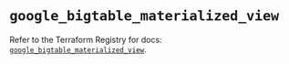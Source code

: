 # `google_bigtable_materialized_view`

Refer to the Terraform Registry for docs: [`google_bigtable_materialized_view`](https://registry.terraform.io/providers/hashicorp/google/6.50.0/docs/resources/bigtable_materialized_view).

